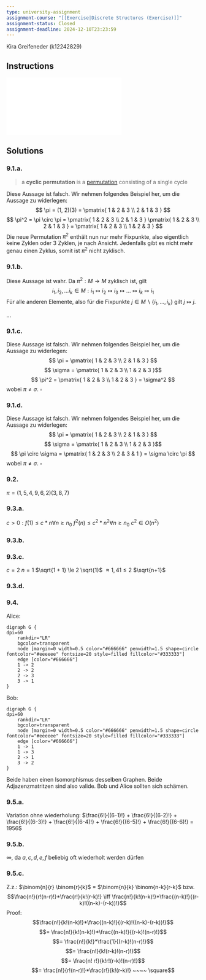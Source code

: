 ```yaml
---
type: university-assignment
assignment-course: "[[Exercise|Discrete Structures (Exercise)]]"
assignment-status: Closed
assignment-deadline: 2024-12-10T23:23:59
---
```

  Kira Greifeneder (k12242829)
## Instructions
![](_attachments/blatt09.pdf)
## Solutions
### 9.1.a.
> a **cyclic permutation** is a [permutation](https://en.wikipedia.org/wiki/Permutation "Permutation") consisting of a single cycle

Diese Aussage ist falsch.
Wir nehmen folgendes Beispiel her, um die Aussage zu widerlegen:
$$
\pi = (1, 2)(3) =
\pmatrix{
  1 & 2 & 3 \\ 
  2 & 1 & 3
}
$$
$$
\pi^2 = \pi \circ \pi
= \pmatrix{
  1 & 2 & 3 \\ 
  2 & 1 & 3
}
\pmatrix{
  1 & 2 & 3 \\ 
  2 & 1 & 3
}
= \pmatrix{
  1 & 2 & 3 \\ 
  1 & 2 & 3
}
$$
Die neue Permutation $\pi^2$ enthält nun nur mehr Fixpunkte, also eigentlich keine Zyklen oder 3 Zyklen, je nach Ansicht. Jedenfalls gibt es nicht mehr genau einen Zyklus, somit ist $\pi^2$ nicht zyklisch.
### 9.1.b.
Diese Aussage ist wahr.
Da $\pi^2: M \rightarrow M$ zyklisch ist, gilt
$$i_1, i_2, ... i_k \in M: i_1 \mapsto i_2 \mapsto i_3 \mapsto ... \mapsto i_k \mapsto i_1$$
Für alle anderen Elemente, also für die Fixpunkte $j \in M \backslash \{i_1,...,i_k\}$ gilt $j \mapsto j$.

...
### 9.1.c.
Diese Aussage ist falsch.
Wir nehmen folgendes Beispiel her, um die Aussage zu widerlegen:
$$
\pi = \pmatrix{
  1 & 2 & 3 \\ 
  2 & 1 & 3
}
$$
$$
\sigma = \pmatrix{
  1 & 2 & 3 \\ 
  1 & 2 & 3
}$$
$$
\pi^2 = 
\pmatrix{
  1 & 2 & 3 \\ 
  1 & 2 & 3
}
= \sigma^2
$$
wobei $\pi \not= \sigma$. $\square$
### 9.1.d.
Diese Aussage ist falsch.
Wir nehmen folgendes Beispiel her, um die Aussage zu widerlegen:
$$
\pi = \pmatrix{
  1 & 2 & 3 \\ 
  2 & 1 & 3
}
$$
$$
\sigma = \pmatrix{
  1 & 2 & 3 \\ 
  1 & 2 & 3
}$$
$$
\pi \circ \sigma = 
\pmatrix{
  1 & 2 & 3 \\ 
  2 & 3 & 1
} = \sigma \circ \pi
$$
wobei $\pi \not= \sigma$. $\square$
### 9.2.
$\pi = (1,5,4,9,6,2)(3,8,7)$
### 9.3.a.
$c > 0: f(1) \le c * n \forall n \ge n_0$
$f^2(n) \le c^2 * n ^2 \forall n \ge n_0$
$c^2 \in O(n^2)$
### 9.3.b.

### 9.3.c.
$c = 2$
$n = 1$
$\sqrt{1 + 1} \le 2 \sqrt{1}$
$\approx1,41 \le 2$
$\sqrt{n+1}$
### 9.3.d.

### 9.4.
Alice:
```plantuml-svg
digraph G {
dpi=60
	rankdir="LR"
    bgcolor=transparent
	node [margin=0 width=0.5 color="#666666" penwidth=1.5 shape=circle fontcolor="#eeeeee" fontsize=20 style=filled fillcolor="#333333"]
	edge [color="#666666"]
	1 -> 2
	2 -> 2
	2 -> 3
	3 -> 1
}
```
Bob:
```plantuml-svg
digraph G {
dpi=60
	rankdir="LR"
    bgcolor=transparent
	node [margin=0 width=0.5 color="#666666" penwidth=1.5 shape=circle fontcolor="#eeeeee" fontsize=20 style=filled fillcolor="#333333"]
	edge [color="#666666"]
	1 -> 1
	1 -> 3
	2 -> 1
	3 -> 2
}
```
Beide haben einen Isomorphismus desselben Graphen. Beide Adjazenzmatritzen sind also valide. Bob und Alice sollten sich schämen.
### 9.5.a.
Variation ohne wiederholung: 
$\frac{6!}{(6-1)!} + \frac{6!}{(6-2)!} + \frac{6!}{(6-3)!} + \frac{6!}{(6-4)!} + \frac{6!}{(6-5)!} + \frac{6!}{(6-6)!} = 1956$
### 9.5.b.
$\infty$, da $a, c, d, e, f$ beliebig oft wiederholt werden dürfen
### 9.5.c.


Z.z.:  $\binom{n}{r} \binom{r}{k}$ = $\binom{n}{k} \binom{n-k}{r-k}$ bzw.
$$\frac{n!}{r!(n-r)!}*\frac{r!}{k!(r-k)!} \iff \frac{n!}{k!(n-k)!}*\frac{(n-k)!}{(r-k)!((n-k)-(r-k))!}$$
Proof:
$$\frac{n!}{k!(n-k)!}*\frac{(n-k)!}{(r-k)!((n-k)-(r-k))!}$$
$$= \frac{n!}{k!(n-k)!}*\frac{(n-k)!}{(r-k)!(n-r)!}$$
$$= \frac{n!}{k!}*\frac{1}{(r-k)!(n-r)!}$$
$$= \frac{n!}{k!(r-k)!(n-r)!}$$
$$= \frac{n! r!}{k!r!(r-k)!(n-r)!}$$
$$= \frac{n!}{r!(n-r)!}*\frac{r!}{k!(r-k)!} ~~~~ \square$$
